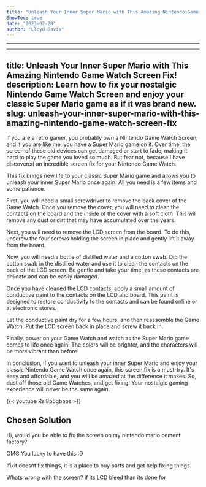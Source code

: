 ```yaml
---
title: "Unleash Your Inner Super Mario with This Amazing Nintendo Game Watch Screen Fix!"
ShowToc: true 
date: "2023-02-28"
author: "Lloyd Davis"
---
```

*****
---
title: Unleash Your Inner Super Mario with This Amazing Nintendo Game Watch Screen Fix!
description: Learn how to fix your nostalgic Nintendo Game Watch Screen and enjoy your classic Super Mario game as if it was brand new.
slug: unleash-your-inner-super-mario-with-this-amazing-nintendo-game-watch-screen-fix
---

If you are a retro gamer, you probably own a Nintendo Game Watch Screen, and if you are like me, you have a Super Mario game on it. Over time, the screen of these old devices can get damaged or start to fade, making it hard to play the game you loved so much. But fear not, because I have discovered an incredible screen fix for your Nintendo Game Watch.

This fix brings new life to your classic Super Mario game and allows you to unleash your inner Super Mario once again. All you need is a few items and some patience.

First, you will need a small screwdriver to remove the back cover of the Game Watch. Once you remove the cover, you will need to clean the contacts on the board and the inside of the cover with a soft cloth. This will remove any dust or dirt that may have accumulated over the years.

Next, you will need to remove the LCD screen from the board. To do this, unscrew the four screws holding the screen in place and gently lift it away from the board.

Now, you will need a bottle of distilled water and a cotton swab. Dip the cotton swab in the distilled water and use it to clean the contacts on the back of the LCD screen. Be gentle and take your time, as these contacts are delicate and can be easily damaged.

Once you have cleaned the LCD contacts, apply a small amount of conductive paint to the contacts on the LCD and board. This paint is designed to restore conductivity to the contacts and can be found online or at electronic stores.

Let the conductive paint dry for a few hours, and then reassemble the Game Watch. Put the LCD screen back in place and screw it back in.

Finally, power on your Game Watch and watch as the Super Mario game comes to life once again! The colors will be brighter, and the characters will be more vibrant than before.

In conclusion, if you want to unleash your inner Super Mario and enjoy your classic Nintendo Game Watch once again, this screen fix is a must-try. It's easy and affordable, and you will be amazed at the difference it makes. So, dust off those old Game Watches, and get fixing! Your nostalgic gaming experience will never be the same again.

{{< youtube Rsi8p5gbaps >}} 



## Chosen Solution
 Hi, would you be able to fix the screen on my nintendo mario cement factory?

 OMG You lucky to have this :D

 Ifixit doesnt fix things, it is a place to buy parts and get help fixing things.

 Whats wrong with the screen? if its LCD bleed than its done for





